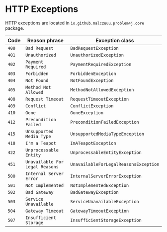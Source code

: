 # HTTP Exceptions

HTTP exceptions are located in `io.github.malczuuu.problem4j.core` package.

| Code  | Reason phrase                        | Exception class                            |
|-------|--------------------------------------|--------------------------------------------|
| `400` | `Bad Request`                        | `BadRequestException`                      |
| `401` | `Unauthorized`                       | `UnauthorizedException`                    |
| `402` | `Payment Required`                   | `PaymentRequiredException`                 |
| `403` | `Forbidden`                          | `ForbiddenException`                       |
| `404` | `Not Found`                          | `NotFoundException`                        |
| `405` | `Method Not Allowed`                 | `MethodNotAllowedException`                |
| `408` | `Request Timeout`                    | `RequestTimeoutException`                  |
| `409` | `Conflict`                           | `ConflictException`                        |
| `410` | `Gone`                               | `GoneException`                            |
| `412` | `Precondition Failed`                | `PreconditionFailedException`              |
| `415` | `Unsupported Media Type`             | `UnsupportedMediaTypeException`            |
| `418` | `I'm a Teapot`                       | `ImATeapotException`                       |
| `422` | `Unprocessable Entity`               | `UnprocessableEntityException`             |
| `451` | `Unavailable For Legal Reasons`      | `UnavailableForLegalReasonsException`      |
| `500` | `Internal Server Error`              | `InternalServerErrorException`             |
| `501` | `Not Implemented`                    | `NotImplementedException`                  |
| `502` | `Bad Gateway`                        | `BadGatewayException`                      |
| `503` | `Service Unavailable`                | `ServiceUnavailableException`              |
| `504` | `Gateway Timeout`                    | `GatewayTimeoutException`                  |
| `507` | `Insufficient Storage`               | `InsufficientStorageException`             |
